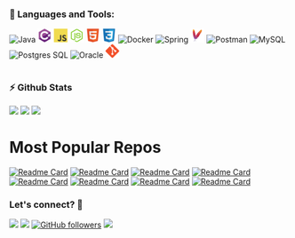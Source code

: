 ### 🚀 Languages and Tools:</summary>

<p align="left">
<img height="25" src="https://www.vectorlogo.zone/logos/java/java-icon.svg" title="Java" alt="Java" /></code>
<img height="25" src="https://raw.githubusercontent.com/devicons/devicon/master/icons/csharp/csharp-original.svg" title="C#" alt="C#" /></code>
<img width="25" height="25" src="https://raw.githubusercontent.com/devicons/devicon/master/icons/javascript/javascript-original.svg" title="JavaScript" alt="JavaScript" /> </code>
<img width="25" height="25" src="https://raw.githubusercontent.com/devicons/devicon/master/icons/nodejs/nodejs-original.svg" title="Node JS" alt="Node JS"/></code>
<img width="25" height="25" src="https://raw.githubusercontent.com/devicons/devicon/master/icons/html5/html5-original.svg" title="HTML" alt="HTML" />
<img width="25" height="25" src="https://raw.githubusercontent.com/devicons/devicon/master/icons/css3/css3-original.svg" title="CSS" alt="CSS" /> </code>
<img height="25" src="https://raw.githubusercontent.com/leandrocgsi/leandrocgsi/2331dded51784b78b8b66fd83037b2f2e28943e3/svg_logos/docker_logo.svg" title="Docker" alt="Docker" />
<img width="25" height="25" src="https://www.vectorlogo.zone/logos/springio/springio-icon.svg" title="Spring" alt="Spring" /></code>
<img width="25" height="25" src="https://raw.githubusercontent.com/vscode-icons/vscode-icons/master/icons/file_type_maven.svg" title="Apache Maven" alt="Apache Maven" /></code>
<img width="25" height="25" src="https://www.vectorlogo.zone/logos/getpostman/getpostman-icon.svg" title="Postman" alt="Postman" /></code>
<img width="25" height="25" src="https://www.vectorlogo.zone/logos/mysql/mysql-icon.svg" title="MySQL" alt="MySQL"/></code>
<img width="25" height="25" src="https://www.vectorlogo.zone/logos/postgresql/postgresql-icon.svg" title="Postgres SQL" alt="Postgres SQL"/></code>
<img width="25" height="25" src="https://www.vectorlogo.zone/logos/oracle/oracle-icon.svg" title="Oracle" alt="Oracle"/></code>
<img height="25" src="https://raw.githubusercontent.com/devicons/devicon/master/icons/git/git-original.svg" title="GIT" alt="GIT">

</p>

#

### ⚡ Github Stats</b></summary>
[comment]: ![Metrics](https://metrics.lecoq.io/xrkmed?template=classic&isocalendar=1&base=header%2C%20activity%2C%20community%2C%20repositories%2C%20metadata&base.indepth=false&base.hireable=false&base.skip=false&isocalendar=false&isocalendar.duration=half-year&config.timezone=America%2FSao_Paulo)

<div align="left">
<img height="180em" src="https://github-readme-stats.vercel.app/api/top-langs/?username=xrkmed&show_icons=true&hide_border=true&layout=compact&langs_count=8&theme=default"/>	
<img height="180em" src="https://github-readme-stats.vercel.app/api?username=xrkmed&show_icons=true&hide_border=true&count_private=true&include_all_commits=true&theme=default" />
<img height="180em" src="https://github-readme-streak-stats.herokuapp.com/?user=xrkmed&show_icons=true&hide_border=true&count_private=true&include_all_commits=true&theme=default" />
</div>

[comment]: ![Metrics](https://metrics.lecoq.io/xrkmed?template=classic&isocalendar=1&languages=1&lines=1&base=header%2C%20activity%2C%20community%2C%20repositories%2C%20metadata&base.indepth=false&base.hireable=false&base.skip=false&isocalendar=false&isocalendar.duration=full-year&languages=false&languages.limit=8&languages.threshold=0%25&languages.other=false&languages.colors=github&languages.sections=most-used&languages.indepth=false&languages.analysis.timeout=15&languages.analysis.timeout.repositories=7.5&languages.categories=markup%2C%20programming&languages.recent.categories=markup%2C%20programming&languages.recent.load=300&languages.recent.days=14&lines=false&lines.sections=base&lines.repositories.limit=4&lines.history.limit=1&config.timezone=America%2FSao_Paulo)

# Most Popular Repos

[![Readme Card](https://github-readme-stats.vercel.app/api/pin/?username=xrkmed&repo=rest-with-springboot-and-java)](https://github.com/xrkmed/rest-with-springboot-and-java)
[![Readme Card](https://github-readme-stats.vercel.app/api/pin/?username=xrkmed&repo=Unisul_EmprestimoDeFerramentasApp)](https://github.com/xrkmed/Unisul_EmprestimoDeFerramentasApp)
[![Readme Card](https://github-readme-stats.vercel.app/api/pin/?username=xrkmed&repo=nodejs-discordbot)](https://github.com/xrkmed/nodejs-discordbot)
[![Readme Card](https://github-readme-stats.vercel.app/api/pin/?username=xrkmed&repo=BatePapoSistema-Java)](https://github.com/xrkmed/BatePapoSistema-Java)
[![Readme Card](https://github-readme-stats.vercel.app/api/pin/?username=xrkmed&repo=BatePapoCliente-Java)](https://github.com/xrkmed/BatePapoCliente-Java)
[![Readme Card](https://github-readme-stats.vercel.app/api/pin/?username=xrkmed&repo=SpringbootWalletAPI)](https://github.com/xrkmed/SpringbootWalletAPI)
[![Readme Card](https://github-readme-stats.vercel.app/api/pin/?username=xrkmed&repo=SemaforosSystem-JAVA)](https://github.com/xrkmed/SemaforosSystem-JAVA)
[![Readme Card](https://github-readme-stats.vercel.app/api/pin/?username=xrkmed&repo=RestAPI_ControleAcesso)](https://github.com/xrkmed/RestAPI_ControleAcesso)

### Let's connect? 🤝

<p align="left">

<a href="https://linkedin.com/in/xrkmed/"><img src="https://img.shields.io/badge/-LinkedIn-0077B5?style=flat&logo=Linkedin&logoColor=white"/></a>
<a href="https://www.xrkmed.com"><img src="https://img.shields.io/badge/Wordpress-21759B?style=flat&logo=wordpress&label=Xrkmed&logoColor=white"/></a>
[![GitHub followers](https://img.shields.io/github/followers/xrkmed.svg?style=social&label=Follow)](https://github.com/xrkmed?tab=followers)
<a href="https://hub.docker.com/u/xrkmed/"><img src="https://img.shields.io/badge/DockerHub-xrkmed-blue"/></a>

</p>
